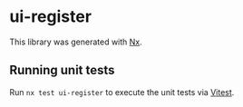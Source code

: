 # ui-register

This library was generated with [Nx](https://nx.dev).

## Running unit tests

Run `nx test ui-register` to execute the unit tests via [Vitest](https://vitest.dev/).
